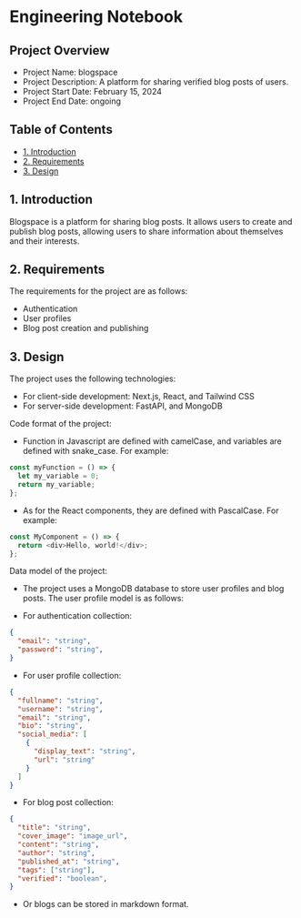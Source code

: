 # Engineering Notebook 

## Project Overview

- Project Name: blogspace
- Project Description: A platform for sharing verified blog posts of users.
- Project Start Date: February 15, 2024
- Project End Date: ongoing

## Table of Contents

- [1. Introduction](#1-introduction)
- [2. Requirements](#2-requirements)
- [3. Design](#3-design)

## 1. Introduction

Blogspace is a platform for sharing blog posts. It allows users to create and publish blog posts, allowing users to share information about themselves and their interests.

## 2. Requirements

The requirements for the project are as follows:

- Authentication
- User profiles
- Blog post creation and publishing

## 3. Design

The project uses the following technologies:
- For client-side development: Next.js, React, and Tailwind CSS
- For server-side development: FastAPI, and MongoDB

Code format of the project:
- Function in Javascript are defined with camelCase, and variables are defined with snake_case. For example:
```javascript
const myFunction = () => {
  let my_variable = 0;
  return my_variable;
};
```
- As for the React components, they are defined with PascalCase. For example:
```javascript
const MyComponent = () => {
  return <div>Hello, world!</div>;
};
```

Data model of the project:
- The project uses a MongoDB database to store user profiles and blog posts. The user profile model is as follows:

- For authentication collection:
```json
{
  "email": "string",
  "password": "string",
}
```

- For user profile collection:
```json
{
  "fullname": "string",
  "username": "string",
  "email": "string",
  "bio": "string",
  "social_media": [
    {
      "display_text": "string",
      "url": "string"
    }
  ]
}
```

- For blog post collection:
```json
{
  "title": "string",
  "cover_image": "image_url",
  "content": "string",
  "author": "string",
  "published_at": "string",
  "tags": ["string"],
  "verified": "boolean",
}
```
- Or blogs can be stored in markdown format.